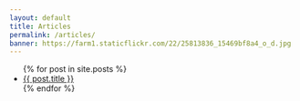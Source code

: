 ```yaml
---
layout: default
title: Articles
permalink: /articles/
banner: https://farm1.staticflickr.com/22/25813836_15469bf8a4_o_d.jpg
---
```


<ul>
  {% for post in site.posts %}
    <li>
      <a href="{{ post.url }}">{{ post.title }}</a>
    </li>
  {% endfor %}
</ul>
